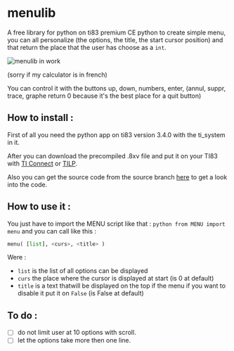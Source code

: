 # menulib
A free library for python on ti83 premium CE python to create simple menu, you can all personalize (the options, the title, the start cursor position) and that return the place that the user has choose as a `int`.

![menulib in work](https://i.postimg.cc/CzhNjyrD/Webp-net-gifmaker.gif)

(sorry if my calculator is in french)

You can control it with the buttons up, down, numbers, enter, (annul, suppr, trace, graphe return 0 because it's the best place for a quit button)

## How to install :

First of all you need the python app on ti83 version 3.4.0 with the ti_system in it.

After you can download the precompiled .8xv file and put it on your TI83 with [TI Connect](https://education.ti.com/en/products/computer-software/ti-connect-ce-sw) or [TILP](https://www.ticalc.org/archives/files/fileinfo/374/37481.html).

Also you can get the source code from the source branch [here](https://github.com/Guillaume-favier/ti83python-menulib/tree/source) to get a look into the code.

## How to use it :
You just have to import the MENU script like that : `python
from MENU import menu` and you can call like this :

```python
menu( [list], <curs>, <title> )
```
Were :
* `list` is the list of all options can be displayed
* `curs` the place where the cursor is displayed at start (is 0 at default)
* `title` is a text thatwill be displayed on the top if the menu if you want to disable it put it on `False` (is False at default)

## To do :
- [ ] do not limit user at 10 options with scroll.
- [ ] let the options take more then one line.
